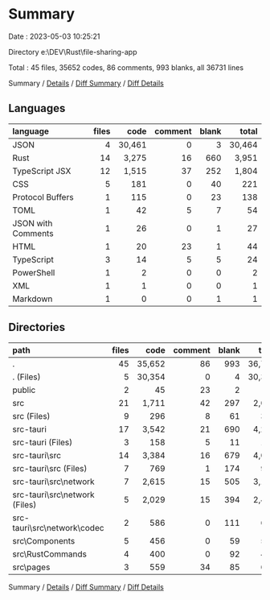 # Summary

Date : 2023-05-03 10:25:21

Directory e:\\DEV\\Rust\\file-sharing-app

Total : 45 files,  35652 codes, 86 comments, 993 blanks, all 36731 lines

Summary / [Details](details.md) / [Diff Summary](diff.md) / [Diff Details](diff-details.md)

## Languages
| language | files | code | comment | blank | total |
| :--- | ---: | ---: | ---: | ---: | ---: |
| JSON | 4 | 30,461 | 0 | 3 | 30,464 |
| Rust | 14 | 3,275 | 16 | 660 | 3,951 |
| TypeScript JSX | 12 | 1,515 | 37 | 252 | 1,804 |
| CSS | 5 | 181 | 0 | 40 | 221 |
| Protocol Buffers | 1 | 115 | 0 | 23 | 138 |
| TOML | 1 | 42 | 5 | 7 | 54 |
| JSON with Comments | 1 | 26 | 0 | 1 | 27 |
| HTML | 1 | 20 | 23 | 1 | 44 |
| TypeScript | 3 | 14 | 5 | 5 | 24 |
| PowerShell | 1 | 2 | 0 | 0 | 2 |
| XML | 1 | 1 | 0 | 0 | 1 |
| Markdown | 1 | 0 | 0 | 1 | 1 |

## Directories
| path | files | code | comment | blank | total |
| :--- | ---: | ---: | ---: | ---: | ---: |
| . | 45 | 35,652 | 86 | 993 | 36,731 |
| . (Files) | 5 | 30,354 | 0 | 4 | 30,358 |
| public | 2 | 45 | 23 | 2 | 70 |
| src | 21 | 1,711 | 42 | 297 | 2,050 |
| src (Files) | 9 | 296 | 8 | 61 | 365 |
| src-tauri | 17 | 3,542 | 21 | 690 | 4,253 |
| src-tauri (Files) | 3 | 158 | 5 | 11 | 174 |
| src-tauri\\src | 14 | 3,384 | 16 | 679 | 4,079 |
| src-tauri\\src (Files) | 7 | 769 | 1 | 174 | 944 |
| src-tauri\\src\\network | 7 | 2,615 | 15 | 505 | 3,135 |
| src-tauri\\src\\network (Files) | 5 | 2,029 | 15 | 394 | 2,438 |
| src-tauri\\src\\network\\codec | 2 | 586 | 0 | 111 | 697 |
| src\\Components | 5 | 456 | 0 | 59 | 515 |
| src\\RustCommands | 4 | 400 | 0 | 92 | 492 |
| src\\pages | 3 | 559 | 34 | 85 | 678 |

Summary / [Details](details.md) / [Diff Summary](diff.md) / [Diff Details](diff-details.md)